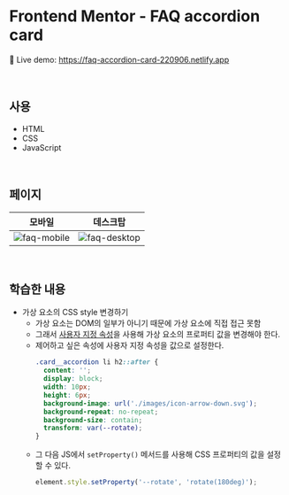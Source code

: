 # Frontend Mentor - FAQ accordion card
🔗 Live demo: https://faq-accordion-card-220906.netlify.app

<br/>

## 사용 
- HTML
- CSS
- JavaScript

<br/>

## 페이지 
|모바일|데스크탑|
|---|---|
|![faq-mobile](https://github.com/khkh0109/frontend-mentor-challenges/assets/77181642/d875866d-d3dd-4d32-9358-02f832d92b8f)|![faq-desktop](https://github.com/khkh0109/frontend-mentor-challenges/assets/77181642/542e534f-dcf6-419b-a1c4-042b146945b9)|

<br/>

## 학습한 내용 
- 가상 요소의 CSS style 변경하기
    - 가상 요소는 DOM의 일부가 아니기 때문에 가상 요소에 직접 접근 못함
    - 그래서 [사용자 지정 속성](https://developer.mozilla.org/ko/docs/Web/CSS/Using_CSS_custom_properties)을 사용해 가상 요소의 프로퍼티 값을 변경해야 한다. 
    - 제어하고 싶은 속성에 사용자 지정 속성을 값으로 설정한다.
        ```css
        .card__accordion li h2::after {
          content: '';
          display: block;
          width: 10px;
          height: 6px;
          background-image: url('./images/icon-arrow-down.svg');
          background-repeat: no-repeat;
          background-size: contain;
          transform: var(--rotate);
        }
        ```
    - 그 다음 JS에서 `setProperty()` 메서드를 사용해 CSS 프로퍼티의 값을 설정할 수 있다.
      ```js
      element.style.setProperty('--rotate', 'rotate(180deg)');
      ```

